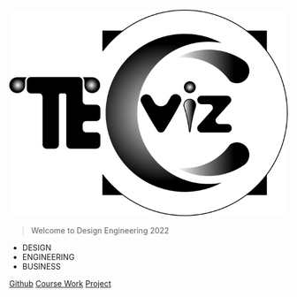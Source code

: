 
![logo](_media/icon.svg ':size=20%')  
> Welcome to Design Engineering 2022 
* DESIGN
* ENGINEERING
* BUSINESS

[Github](https://github.com/NexMaker-Fab/2022zjudem-team1/tree/main)
[Course Work](./README.md)
[Project](finalproject.md)